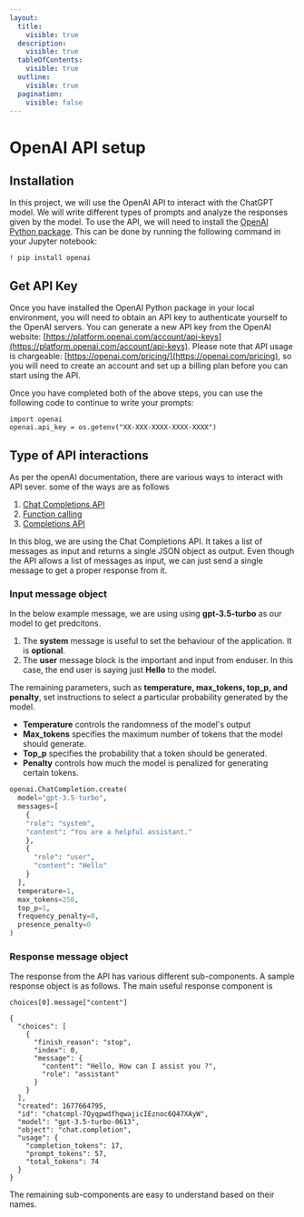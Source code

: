 ```yaml
---
layout:
  title:
    visible: true
  description:
    visible: true
  tableOfContents:
    visible: true
  outline:
    visible: true
  pagination:
    visible: false
---
```


# OpenAI API setup

## Installation

In this project, we will use the OpenAI API to interact with the ChatGPT model. We will write different types of prompts and analyze the responses given by the model. To use the API, we will need to install the [OpenAI Python package](https://pypi.org/project/openai/). This can be done by running the following command in your Jupyter notebook:

```
! pip install openai
```

## Get API Key

Once you have installed the OpenAI Python package in your local environment, you will need to obtain an API key to authenticate yourself to the OpenAI servers. You can generate a new API key from the OpenAI website: [https://platform.openai.com/account/api-keys](https://platform.openai.com/account/api-keys). Please note that API usage is chargeable: [https://openai.com/pricing/](https://openai.com/pricing), so you will need to create an account and set up a billing plan before you can start using the API.

Once you have completed both of the above steps, you can use the following code to continue to write your prompts:

```
import openai
openai.api_key = os.getenv("XX-XXX-XXXX-XXXX-XXXX")
```

## Type of API interactions

As per the openAI documentation, there are various ways to interact with API sever. some of the ways are as follows

1. [Chat Completions API](https://platform.openai.com/docs/guides/gpt/chat-completions-api)
2. [Function calling](https://platform.openai.com/docs/guides/gpt/function-calling)
3. [Completions API ](https://platform.openai.com/docs/guides/gpt/completions-api)

In this blog, we are using the Chat Completions API. It takes a list of messages as input and returns a single JSON object as output. Even though the API allows a list of messages as input, we can just send a single message to get a proper response from it.

### Input message object

In the below example message, we are using using **gpt-3.5-turbo** as our model to get predcitons.

1. The **system** message is useful to set the behaviour of the application. It is **optional**.
2. The **user** message block is the important and input from enduser. In this case, the end user is saying just **Hello** to the model.

The remaining parameters, such as **temperature, max\_tokens, top\_p, and penalty**, set instructions to select a particular probability generated by the model.

* **Temperature** controls the randomness of the model's output
* **Max\_tokens** specifies the maximum number of tokens that the model should generate.
* **Top\_p** specifies the probability that a token should be generated.
* **Penalty** controls how much the model is penalized for generating certain tokens.

```python
openai.ChatCompletion.create(
  model="gpt-3.5-turbo",
  messages=[
    {
    "role": "system", 
    "content": "You are a helpful assistant."
    },
    {
      "role": "user",
      "content": "Hello"
    }
  ],
  temperature=1,
  max_tokens=256,
  top_p=1,
  frequency_penalty=0,
  presence_penalty=0
)
```

### Response message object&#x20;

The response from the API has various different sub-components. A sample response object is as follows. The main useful response component is&#x20;

`choices[0].message["content"]`

```
{
  "choices": [
    {
      "finish_reason": "stop",
      "index": 0,
      "message": {
        "content": "Hello, How can I assist you ?",
        "role": "assistant"
      }
    }
  ],
  "created": 1677664795,
  "id": "chatcmpl-7QyqpwdfhqwajicIEznoc6Q47XAyW",
  "model": "gpt-3.5-turbo-0613",
  "object": "chat.completion",
  "usage": {
    "completion_tokens": 17,
    "prompt_tokens": 57,
    "total_tokens": 74
  }
}
```

The remaining sub-components are easy to understand based on their names.
